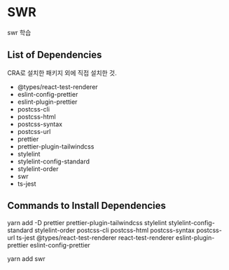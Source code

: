 # SWR

swr 학습

## List of Dependencies

CRA로 설치한 패키지 외에 직접 설치한 것.

- @types/react-test-renderer
- eslint-config-prettier
- eslint-plugin-prettier
- postcss-cli
- postcss-html
- postcss-syntax
- postcss-url
- prettier
- prettier-plugin-tailwindcss
- stylelint
- stylelint-config-standard
- stylelint-order
- swr
- ts-jest

## Commands to Install Dependencies

yarn add -D prettier prettier-plugin-tailwindcss stylelint stylelint-config-standard stylelint-order postcss-cli postcss-html postcss-syntax postcss-url ts-jest @types/react-test-renderer react-test-renderer eslint-plugin-prettier eslint-config-prettier

yarn add swr
